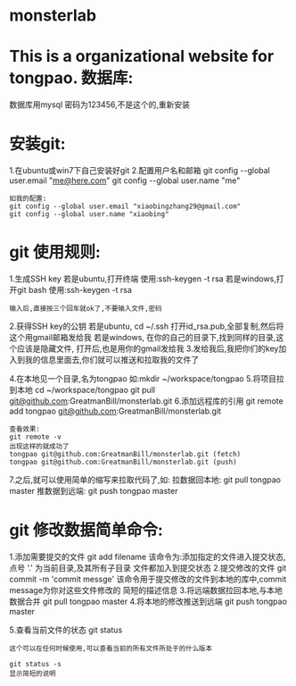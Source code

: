 monsterlab
==========

This is a organizational website for tongpao. 
数据库:
========
数据库用mysql
密码为123456,不是这个的,重新安装

安装git:
========
1.在ubuntu或win7下自己安装好git
2.配置用户名和邮箱
    git config --global user.email "me@here.com"
    git config --global user.name "me"

    如我的配置:
    git config --global user.email "xiaobingzhang29@gmail.com"
    git config --global user.name "xiaobing"


git 使用规则:
=========
1.生成SSH key
    若是ubuntu,打开终端
    使用:ssh-keygen -t rsa
    若是windows,打开git bash
    使用:ssh-keygen -t rsa

    输入后,直接按三个回车就ok了,不要输入文件,密码
2.获得SSH key的公钥
    若是ubuntu,
        cd ~/.ssh
        打开id_rsa.pub,全部复制,然后将这个用gmail邮箱发给我
    若是windows,
        在你的自己的目录下,找到同样的目录,这个应该是隐藏文件,
        打开后,也是用你的gmail发给我
3.发给我后,我把你们的key加入到我的信息里面去,你们就可以推送和拉取我的文件了

4.在本地见一个目录,名为tongpao
    如:mkdir ~/workspace/tongpao
5.将项目拉到本地
    cd ~/workspace/tongpao
    git pull git@github.com:GreatmanBill/monsterlab.git
6.添加远程库的引用
    git remote add tongpao git@github.com:GreatmanBill/monsterlab.git

    查看效果:
    git remote -v
    出现这样的就成功了
    tongpao git@github.com:GreatmanBill/monsterlab.git (fetch)
    tongpao git@github.com:GreatmanBill/monsterlab.git (push)
7.之后,就可以使用简单的缩写来拉取代码了,如:
    拉数据回本地:
        git pull tongpao master
    推数据到远端:
        git push tongpao master

git 修改数据简单命令:
===========
1.添加需要提交的文件
    git add filename
    该命令为:添加指定的文件进入提交状态, 点号 '.' 为当前目录,及其所有子目录
    文件都加入到提交状态
2.提交修改的文件
    git commit -m 'commit messge'
    该命令用于提交修改的文件到本地的库中,commit message为你对这些文件修改的
    简短的描述信息
3.将远端数据拉回本地,与本地数据合并
    git pull tongpao master
4.将本地的修改推送到远端
    git push tongpao master

5.查看当前文件的状态
    git status

    这个可以在任何时候使用,可以查看当前的所有文件所处于的什么版本

    git status -s
    显示简短的说明


